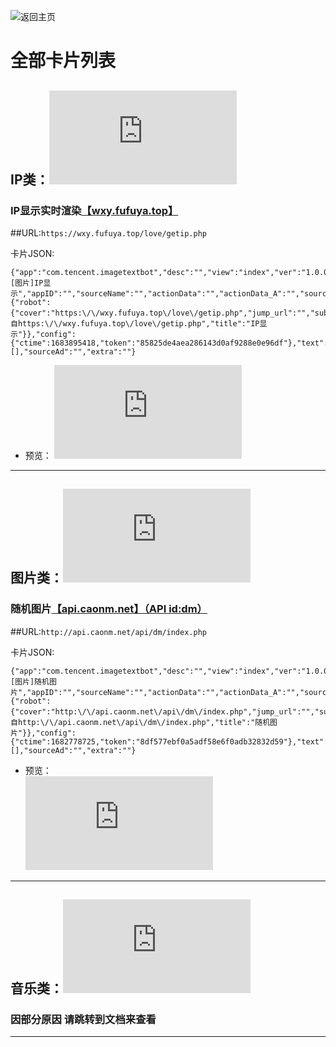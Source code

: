 ![返回主页](https://github.com/lanyi233/QQ-JSONcard)

# 全部卡片列表
## IP类：![IP.md](https://github.com/lanyi233/QQ-JSONcard/blob/main/Card/IP.md)
### IP显示实时渲染[【wxy.fufuya.top】](https://wxy.fufuya.top/love/getip.php)
##URL:`https://wxy.fufuya.top/love/getip.php`

卡片JSON:
```
{"app":"com.tencent.imagetextbot","desc":"","view":"index","ver":"1.0.0.11","prompt":"[图片]IP显示","appID":"","sourceName":"","actionData":"","actionData_A":"","sourceUrl":"","meta":{"robot":{"cover":"https:\/\/wxy.fufuya.top\/love\/getip.php","jump_url":"","subtitle":"来自https:\/\/wxy.fufuya.top\/love\/getip.php","title":"IP显示"}},"config":{"ctime":1683895418,"token":"85825de4aea286143d0af9288e0e96df"},"text":"","extraApps":[],"sourceAd":"","extra":""}
```
- 预览： 
![](https://wxy.fufuya.top/love/getip.php) 
------- 
## 图片类：![pic.md](https://github.com/lanyi233/QQ-JSONcard/blob/main/Card/pic.md)
### 随机图片[【api.caonm.net】（API id:dm）](http://api.caonm.net/api/dm/index.php)
##URL:`http://api.caonm.net/api/dm/index.php`

卡片JSON:
```
{"app":"com.tencent.imagetextbot","desc":"","view":"index","ver":"1.0.0.11","prompt":"[图片]随机图片","appID":"","sourceName":"","actionData":"","actionData_A":"","sourceUrl":"","meta":{"robot":{"cover":"http:\/\/api.caonm.net\/api\/dm\/index.php","jump_url":"","subtitle":"来自http:\/\/api.caonm.net\/api\/dm\/index.php","title":"随机图片"}},"config":{"ctime":1682778725,"token":"8df577ebf0a5adf58e6f0adb32832d59"},"text":"","extraApps":[],"sourceAd":"","extra":""}
```
- 预览：  
![](http://api.caonm.net/api/dm/index.php)

-------
## 音乐类：![music.md](https://github.com/lanyi233/QQ-JSONcard/blob/main/Card/music.md)

### 因部分原因 请跳转到文档来查看

-------
